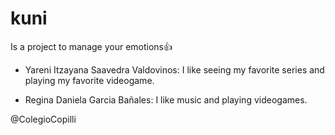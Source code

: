 # kuni
Is a project to manage your emotions👍

- Yareni Itzayana Saavedra Valdovinos:
I like seeing my favorite series and playing my favorite videogame.

- Regina Daniela Garcia Bañales:
I like music and playing videogames.

@ColegioCopilli
